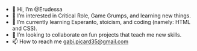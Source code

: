 - 👋 Hi, I’m @Erudessa
- 👀 I’m interested in Critical Role, Game Grumps, and learning new things.
- 🌱 I’m currently learning Esperanto, stoicism, and coding (namely: HTML and CSS).
- 💞️ I’m looking to collaborate on fun projects that teach me new skills.
- 📫 How to reach me gabi.picard35@gmail.com

<!---
Erudessa/Erudessa is a ✨ special ✨ repository because its `README.md` (this file) appears on your GitHub profile.
You can click the Preview link to take a look at your changes.
--->
